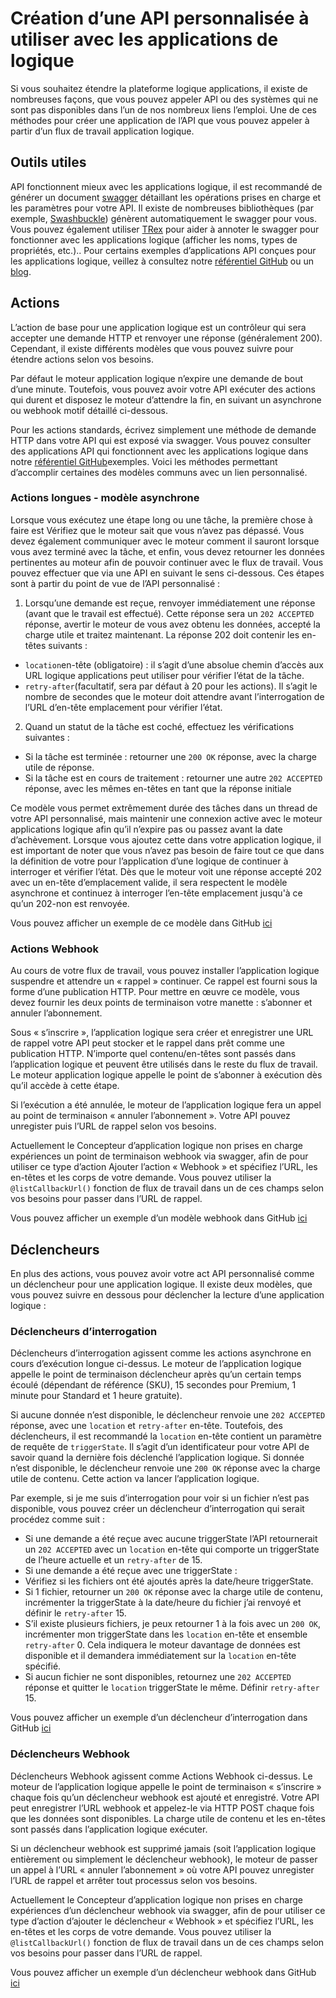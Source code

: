 <properties 
    pageTitle="Créer une API pour les applications de logique" 
    description="Création d’une API personnalisée à utiliser avec les applications de logique" 
    authors="jeffhollan" 
    manager="dwrede" 
    editor="" 
    services="logic-apps" 
    documentationCenter=""/>

<tags
    ms.service="logic-apps"
    ms.workload="integration"
    ms.tgt_pltfrm="na"
    ms.devlang="na" 
    ms.topic="article"
    ms.date="10/18/2016"
    ms.author="jehollan"/>
    
# <a name="creating-a-custom-api-to-use-with-logic-apps"></a>Création d’une API personnalisée à utiliser avec les applications de logique

Si vous souhaitez étendre la plateforme logique applications, il existe de nombreuses façons, que vous pouvez appeler API ou des systèmes qui ne sont pas disponibles dans l’un de nos nombreux liens l’emploi.  Une de ces méthodes pour créer une application de l’API que vous pouvez appeler à partir d’un flux de travail application logique.

## <a name="helpful-tools"></a>Outils utiles

API fonctionnent mieux avec les applications logique, il est recommandé de générer un document [swagger](http://swagger.io) détaillant les opérations prises en charge et les paramètres pour votre API.  Il existe de nombreuses bibliothèques (par exemple, [Swashbuckle](https://github.com/domaindrivendev/Swashbuckle)) génèrent automatiquement le swagger pour vous.  Vous pouvez également utiliser [TRex](https://github.com/nihaue/TRex) pour aider à annoter le swagger pour fonctionner avec les applications logique (afficher les noms, types de propriétés, etc.)..  Pour certains exemples d’applications API conçues pour les applications logique, veillez à consultez notre [référentiel GitHub](http://github.com/logicappsio) ou un [blog](http://aka.ms/logicappsblog).

## <a name="actions"></a>Actions

L’action de base pour une application logique est un contrôleur qui sera accepter une demande HTTP et renvoyer une réponse (généralement 200).  Cependant, il existe différents modèles que vous pouvez suivre pour étendre actions selon vos besoins.

Par défaut le moteur application logique n’expire une demande de bout d’une minute.  Toutefois, vous pouvez avoir votre API exécuter des actions qui durent et disposez le moteur d’attendre la fin, en suivant un asynchrone ou webhook motif détaillé ci-dessous.

Pour les actions standards, écrivez simplement une méthode de demande HTTP dans votre API qui est exposé via swagger.  Vous pouvez consulter des applications API qui fonctionnent avec les applications logique dans notre [référentiel GitHub](https://github.com/logicappsio)exemples.  Voici les méthodes permettant d’accomplir certaines des modèles communs avec un lien personnalisé.

### <a name="long-running-actions---async-pattern"></a>Actions longues - modèle asynchrone

Lorsque vous exécutez une étape long ou une tâche, la première chose à faire est Vérifiez que le moteur sait que vous n’avez pas dépassé. Vous devez également communiquer avec le moteur comment il sauront lorsque vous avez terminé avec la tâche, et enfin, vous devez retourner les données pertinentes au moteur afin de pouvoir continuer avec le flux de travail. Vous pouvez effectuer que via une API en suivant le sens ci-dessous. Ces étapes sont à partir du point de vue de l’API personnalisé :

1. Lorsqu’une demande est reçue, renvoyer immédiatement une réponse (avant que le travail est effectué). Cette réponse sera un `202 ACCEPTED` réponse, avertir le moteur de vous avez obtenu les données, accepté la charge utile et traitez maintenant. La réponse 202 doit contenir les en-têtes suivants : 
 * `location`en-tête (obligatoire) : il s’agit d’une absolue chemin d’accès aux URL logique applications peut utiliser pour vérifier l’état de la tâche.
 * `retry-after`(facultatif, sera par défaut à 20 pour les actions). Il s’agit le nombre de secondes que le moteur doit attendre avant l’interrogation de l’URL d’en-tête emplacement pour vérifier l’état.

2. Quand un statut de la tâche est coché, effectuez les vérifications suivantes : 
 * Si la tâche est terminée : retourner une `200 OK` réponse, avec la charge utile de réponse.
 * Si la tâche est en cours de traitement : retourner une autre `202 ACCEPTED` réponse, avec les mêmes en-têtes en tant que la réponse initiale

Ce modèle vous permet extrêmement durée des tâches dans un thread de votre API personnalisé, mais maintenir une connexion active avec le moteur applications logique afin qu’il n’expire pas ou passez avant la date d’achèvement. Lorsque vous ajoutez cette dans votre application logique, il est important de noter que vous n’avez pas besoin de faire tout ce que dans la définition de votre pour l’application d’une logique de continuer à interroger et vérifier l’état. Dès que le moteur voit une réponse accepté 202 avec un en-tête d’emplacement valide, il sera respectent le modèle asynchrone et continuez à interroger l’en-tête emplacement jusqu'à ce qu’un 202-non est renvoyée.

Vous pouvez afficher un exemple de ce modèle dans GitHub [ici](https://github.com/jeffhollan/LogicAppsAsyncResponseSample)

### <a name="webhook-actions"></a>Actions Webhook

Au cours de votre flux de travail, vous pouvez installer l’application logique suspendre et attendre un « rappel » continuer.  Ce rappel est fourni sous la forme d’une publication HTTP.  Pour mettre en œuvre ce modèle, vous devez fournir les deux points de terminaison votre manette : s’abonner et annuler l’abonnement.

Sous « s’inscrire », l’application logique sera créer et enregistrer une URL de rappel votre API peut stocker et le rappel dans prêt comme une publication HTTP.  N’importe quel contenu/en-têtes sont passés dans l’application logique et peuvent être utilisés dans le reste du flux de travail.  Le moteur application logique appelle le point de s’abonner à exécution dès qu’il accède à cette étape.

Si l’exécution a été annulée, le moteur de l’application logique fera un appel au point de terminaison « annuler l’abonnement ».  Votre API pouvez unregister puis l’URL de rappel selon vos besoins.

Actuellement le Concepteur d’application logique non prises en charge expériences un point de terminaison webhook via swagger, afin de pour utiliser ce type d’action Ajouter l’action « Webhook » et spécifiez l’URL, les en-têtes et les corps de votre demande.  Vous pouvez utiliser la `@listCallbackUrl()` fonction de flux de travail dans un de ces champs selon vos besoins pour passer dans l’URL de rappel.

Vous pouvez afficher un exemple d’un modèle webhook dans GitHub [ici](https://github.com/jeffhollan/LogicAppTriggersExample/blob/master/LogicAppTriggers/Controllers/WebhookTriggerController.cs)

## <a name="triggers"></a>Déclencheurs

En plus des actions, vous pouvez avoir votre act API personnalisé comme un déclencheur pour une application logique.  Il existe deux modèles, que vous pouvez suivre en dessous pour déclencher la lecture d’une application logique :

### <a name="polling-triggers"></a>Déclencheurs d’interrogation

Déclencheurs d’interrogation agissent comme les actions asynchrone en cours d’exécution longue ci-dessus.  Le moteur de l’application logique appelle le point de terminaison déclencheur après qu’un certain temps écoulé (dépendant de référence (SKU), 15 secondes pour Premium, 1 minute pour Standard et 1 heure gratuite).

Si aucune donnée n’est disponible, le déclencheur renvoie une `202 ACCEPTED` réponse, avec une `location` et `retry-after` en-tête.  Toutefois, des déclencheurs, il est recommandé la `location` en-tête contient un paramètre de requête de `triggerState`.  Il s’agit d’un identificateur pour votre API de savoir quand la dernière fois déclenché l’application logique.  Si donnée n’est disponible, le déclencheur renvoie une `200 OK` réponse avec la charge utile de contenu.  Cette action va lancer l’application logique.

Par exemple, si je me suis d’interrogation pour voir si un fichier n’est pas disponible, vous pouvez créer un déclencheur d’interrogation qui serait procédez comme suit :

* Si une demande a été reçue avec aucune triggerState l’API retournerait un `202 ACCEPTED` avec un `location` en-tête qui comporte un triggerState de l’heure actuelle et un `retry-after` de 15.
* Si une demande a été reçue avec une triggerState :
 * Vérifiez si les fichiers ont été ajoutés après la date/heure triggerState. 
  * Si 1 fichier, retourner un `200 OK` réponse avec la charge utile de contenu, incrémenter la triggerState à la date/heure du fichier j’ai renvoyé et définir le `retry-after` 15.
  * S’il existe plusieurs fichiers, je peux retourner 1 à la fois avec un `200 OK`, incrémenter mon triggerState dans les `location` en-tête et ensemble `retry-after` 0.  Cela indiquera le moteur davantage de données est disponible et il demandera immédiatement sur la `location` en-tête spécifié.
  * Si aucun fichier ne sont disponibles, retournez une `202 ACCEPTED` réponse et quitter le `location` triggerState le même.  Définir `retry-after` 15.

Vous pouvez afficher un exemple d’un déclencheur d’interrogation dans GitHub [ici](https://github.com/jeffhollan/LogicAppTriggersExample/tree/master/LogicAppTriggers)

### <a name="webhook-triggers"></a>Déclencheurs Webhook

Déclencheurs Webhook agissent comme Actions Webhook ci-dessus.  Le moteur de l’application logique appelle le point de terminaison « s’inscrire » chaque fois qu’un déclencheur webhook est ajouté et enregistré.  Votre API peut enregistrer l’URL webhook et appelez-le via HTTP POST chaque fois que les données sont disponibles.  La charge utile de contenu et les en-têtes sont passés dans l’application logique exécuter.

Si un déclencheur webhook est supprimé jamais (soit l’application logique entièrement ou simplement le déclencheur webhook), le moteur de passer un appel à l’URL « annuler l’abonnement » où votre API pouvez unregister l’URL de rappel et arrêter tout processus selon vos besoins.

Actuellement le Concepteur d’application logique non prises en charge expériences d’un déclencheur webhook via swagger, afin de pour utiliser ce type d’action d’ajouter le déclencheur « Webhook » et spécifiez l’URL, les en-têtes et les corps de votre demande.  Vous pouvez utiliser la `@listCallbackUrl()` fonction de flux de travail dans un de ces champs selon vos besoins pour passer dans l’URL de rappel.

Vous pouvez afficher un exemple d’un déclencheur webhook dans GitHub [ici](https://github.com/jeffhollan/LogicAppTriggersExample/tree/master/LogicAppTriggers)